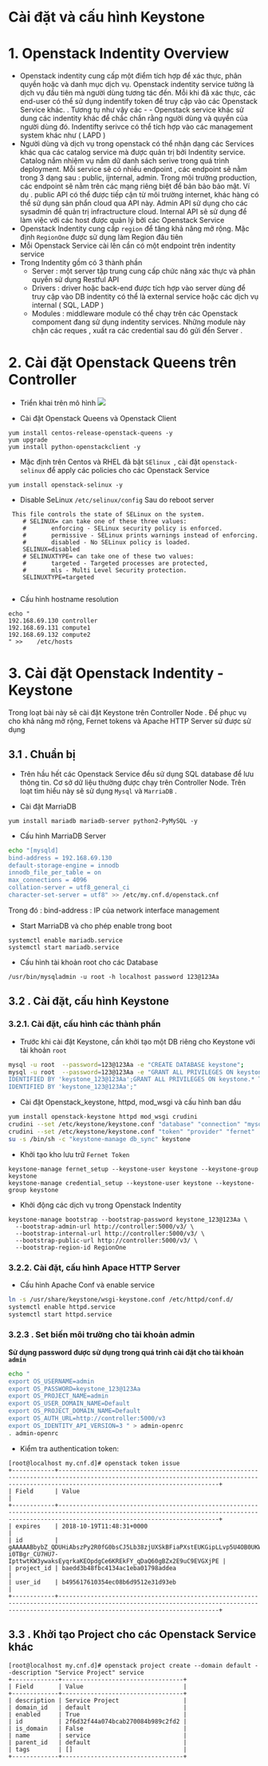 

# Cài đặt và cấu hình Keystone

# 1. Openstack Indentity Overview

- Openstack indentity cung cấp một điểm tích hợp để xác thực, phân quyền hoặc và danh mục dịch vụ. 
Openstack indentity service tường là dịch vụ đầu tiên mà người dùng tương tác đến. Mỗi khi đã xác thực, các end-user có thể sử dụng indentify token để truy cập vào các Openstack Service khác. . Tương tụ như vậy các - - Openstack service khác sử dung các indentity khác để chắc chắn rằng người dùng và quyền của người dùng đó. Indentifty serivce có thể tích hợp vào các management system khác như ( LAPD ) 
- Người dùng và dịch vụ trong openstack có thể nhận dạng các Services khác qua các catalog service mà được quản trị bởi Indentity service.  Catalog nắm nhiệm vụ nắm dữ danh sách serive trong quá trình deployment.  Mỗi service sẽ có nhiều endpoint , các endpoint sẽ nằm trong 3 dạng sau : public, ijnternal, admin.  Trong môi trường production, các endpoint sẽ nằm trên các mạng riêng biệt để bản bảo bảo mật. Ví dụ . public API có thể được tiếp cận từ môi trường internet, khác hàng có thể sử dụng sản phẩn cloud qua API này. Admin API sử dụng cho các sysadmin để quản trị infractructure cloud. Internal API sẽ sử dụng để làm việc với các host được quản lý bởi các Openstack Service
- Openstack Indentity cung cấp `region` để tăng khả năng mở rộng. Mặc định `RegionOne` được sử dụng làm Region đâu tiên
- Mỗi Openstack Service cài lên cần  có một endpoint trên indentity service 
- Trong Indentity gồm có 3 thành phần
	- Server : một server tập trung cung cấp chức năng xác thực và phân quyền sử dụng Restful API 
	- Drivers : driver hoặc back-end được tích hợp vào server dùng để truy cập vào DB indentity có thể là external service hoặc các dịch vụ internal ( SQL, LADP ) 
	- Modules : middleware module có thể chạy trên các Openstack compoment đang sử dụng indentity services. Những module này chặn các reques , xuất ra các credential sau đó gửi đến Server . 



# 2.  Cài đặt Openstack Queens trên Controller 

- Triển khai trên mô hình
![](![](https://i.imgur.com/ogdwTbG.png)
)

- Cài đặt Openstack Queens và Openstack Client
```
yum install centos-release-openstack-queens -y
yum upgrade 
yum install python-openstackclient -y
```

- Mặc định trên Centos và RHEL đã bật `SElinux `, cài đặt `openstack-selinux` để apply các policies cho các Openstack Service 
```
yum install openstack-selinux -y

```
- Disable SeLinux `/etc/selinux/config`
Sau do reboot server
```
 This file controls the state of SELinux on the system.
    # SELINUX= can take one of these three values:
    #       enforcing - SELinux security policy is enforced.
    #       permissive - SELinux prints warnings instead of enforcing.
    #       disabled - No SELinux policy is loaded.
    SELINUX=disabled
    # SELINUXTYPE= can take one of these two values:
    #       targeted - Targeted processes are protected,
    #       mls - Multi Level Security protection.
    SELINUXTYPE=targeted
    
```

- Cấu hình hostname resolution 
```
echo "
192.168.69.130 controller
192.168.69.131 compute1
192.168.69.132 compute2
" >> 	/etc/hosts
```
# 3. Cài đặt Openstack Indentity - Keystone
Trong loạt bài này sẽ cài đặt Keystone  trên Controller Node . Để phục vụ cho khả năng mở rộng, Fernet tokens và Apache HTTP Server sử được sử dụng 



## 3.1 . Chuẩn bị 
- Trên hầu hết các Openstack Service đểu sử dụng SQL database để lưu thông tin. Cơ sở dữ liệu thường được chạy trên Controller Node. Trên loạt tìm hiểu này sẽ sử dụng `Mysql` và `MarriaDB` .

- Cài đặt MarriaDB
```
yum install mariadb mariadb-server python2-PyMySQL -y 
```

- Cấu hình MarriaDB Server

```bash
echo "[mysqld]
bind-address = 192.168.69.130
default-storage-engine = innodb
innodb_file_per_table = on
max_connections = 4096
collation-server = utf8_general_ci
character-set-server = utf8" >> /etc/my.cnf.d/openstack.cnf
```
Trong đó :  bind-address : IP của network interface management
 
- Start MarriaDB và cho phép enable trong boot
```
systemctl enable mariadb.service
systemctl start mariadb.service
```

- Cấu hình tài khoản root cho các Database
```
/usr/bin/mysqladmin -u root -h localhost password 123@123Aa
```

## 3.2 . Cài đặt, cấu hình Keystone


### 3.2.1. Cài đặt, cấu hình các thành phần

- Trước khi cài đặt Keystone, cần khởi tạo một DB riêng cho Keystone với tài khoản `root`
```bash
mysql -u root  --password=123@123Aa -e "CREATE DATABASE keystone";
mysql -u root  --password=123@123Aa -e "GRANT ALL PRIVILEGES ON keystone.* TO 'keystone'@'localhost' \
IDENTIFIED BY 'keystone_123@123Aa';GRANT ALL PRIVILEGES ON keystone.* TO 'keystone'@'%' \
IDENTIFIED BY 'keystone_123@123Aa';"
```

- Cài đặt Openstack_keystone, httpd, mod_wsgi và cấu hình ban dầu
```bash
yum install openstack-keystone httpd mod_wsgi crudini
crudini --set /etc/keystone/keystone.conf "database" "connection" "mysql+pymysql://keystone:keystone_123@123Aa@controller/keystone"
crudini --set /etc/keystone/keystone.conf "token" "provider" "fernet"
su -s /bin/sh -c "keystone-manage db_sync" keystone
```
- Khởi tạo kho lưu trữ `Fernet Token`
```
keystone-manage fernet_setup --keystone-user keystone --keystone-group keystone
keystone-manage credential_setup --keystone-user keystone --keystone-group keystone
```
- Khởi động các dịch vụ trong Openstack Indentity
```
keystone-manage bootstrap --bootstrap-password keystone_123@123Aa \
  --bootstrap-admin-url http://controller:5000/v3/ \
  --bootstrap-internal-url http://controller:5000/v3/ \
  --bootstrap-public-url http://controller:5000/v3/ \
  --bootstrap-region-id RegionOne
```

### 3.2.2. Cài đặt, cấu hình Apace HTTP Server

- Cấu hình Apache Conf và enable service 
```bash
ln -s /usr/share/keystone/wsgi-keystone.conf /etc/httpd/conf.d/
systemctl enable httpd.service
systemctl start httpd.service
```


### 3.2.3 . Set biến môi trường cho tài khoản admin

**Sử dụng password được sử dụng trong quá trình cài đặt cho tài khoản `admin`** 

```bash
echo "
export OS_USERNAME=admin
export OS_PASSWORD=keystone_123@123Aa
export OS_PROJECT_NAME=admin
export OS_USER_DOMAIN_NAME=Default
export OS_PROJECT_DOMAIN_NAME=Default
export OS_AUTH_URL=http://controller:5000/v3
export OS_IDENTITY_API_VERSION=3 " > admin-openrc
. admin-openrc
```
- Kiểm tra authentication token:

```
[root@localhost my.cnf.d]# openstack token issue
+------------+-----------------------------------------------------------------------------------------------------------------------------------------------------------------------------------------+
| Field      | Value                                                                                                                                                                                   |
+------------+-----------------------------------------------------------------------------------------------------------------------------------------------------------------------------------------+
| expires    | 2018-10-19T11:48:31+0000                                                                                                                                                                |
| id         | gAAAAABbybZ_QDUHiAbszPy2R0fG0bsCJ5Lb38zjUXSkBFiaPXstEUKGipLLvp5U4OB0UKWRRNjTHgLPPnggOP3_n9wJJCPYpy9Oitml1DYJZ-i0TBgr_CU7HU7-IpttwtKW3ywaksEyqrkaKEOpdgCe6KREkFY_qDaQ60gBZx2E9uC9EVGXjPE |
| project_id | baedd3b48fbc4134ac1eba01798addea                                                                                                                                                        |
| user_id    | b495617610354ec08b6d9512e31d93eb                                                                                                                                                        |
+------------+-----------------------------------------------------------------------------------------------------------------------------------------------------------------------------------------+

```

## 3.3 . Khởi tạo Project cho các Openstack Service khác


```
[root@localhost my.cnf.d]# openstack project create --domain default --description "Service Project" service
+-------------+----------------------------------+
| Field       | Value                            |
+-------------+----------------------------------+
| description | Service Project                  |
| domain_id   | default                          |
| enabled     | True                             |
| id          | 2f6d32f44a074bcab270084b989c2fd2 |
| is_domain   | False                            |
| name        | service                          |
| parent_id   | default                          |
| tags        | []                               |
+-------------+----------------------------------+

```
